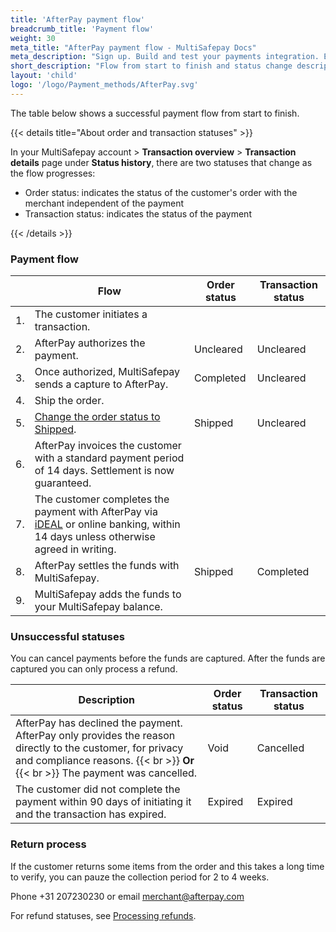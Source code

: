 ```yaml
---
title: 'AfterPay payment flow'
breadcrumb_title: 'Payment flow'
weight: 30
meta_title: "AfterPay payment flow - MultiSafepay Docs"
meta_description: "Sign up. Build and test your payments integration. Explore our products and services. Use our API Reference, SDKs, and wrappers. Get support."
short_description: "Flow from start to finish and status change descriptions"
layout: 'child'
logo: '/logo/Payment_methods/AfterPay.svg'
---
```


The table below shows a successful payment flow from start to finish.  

{{< details title="About order and transaction statuses" >}}

In your MultiSafepay account > **Transaction overview** > **Transaction details** page under **Status history**, there are two statuses that change as the flow progresses: 

- Order status: indicates the status of the customer's order with the merchant independent of the payment
- Transaction status: indicates the status of the payment

{{< /details >}}

### Payment flow

|  | Flow | Order status | Transaction status |
|---|---|---|---|
| 1. | The customer initiates a transaction. |  |  |
| 2. | AfterPay authorizes the payment. | Uncleared | Uncleared |
| 3. | Once authorized, MultiSafepay sends a capture to AfterPay.  | Completed  | Uncleared  |
| 4. | Ship the order. | | |
| 5. | [Change the order status to Shipped](/payment-methods/billing-suite/afterpay/faq/changing-order-status-to-shipped/).  | Shipped | Uncleared |
| 6. | AfterPay invoices the customer with a standard payment period of 14 days. Settlement is now guaranteed. | | |
| 7. | The customer completes the payment with AfterPay via [iDEAL](/payment-methods/banks/ideal/) or online banking, within 14 days unless otherwise agreed in writing. |  |  |
| 8. | AfterPay settles the funds with MultiSafepay. | Shipped | Completed |
| 9. | MultiSafepay adds the funds to your MultiSafepay balance.|  |  |

### Unsuccessful statuses
You can cancel payments before the funds are captured. After the funds are captured you can only process a refund.

| Description | Order status | Transaction status |
|---|---|---|
| AfterPay has declined the payment. AfterPay only provides the reason directly to the customer, for privacy and compliance reasons. {{< br >}} **Or** {{< br >}} The payment was cancelled. | Void | Cancelled |
| The customer did not complete the payment within 90 days of initiating it and the transaction has expired. | Expired | Expired |

### Return process
If the customer returns some items from the order and this takes a long time to verify, you can pauze the collection period for 2 to 4 weeks. 

Phone +31 207230230 or email <merchant@afterpay.com> 

For refund statuses, see [Processing refunds](/payment-methods/billing-suite/AfterPay/user-guide/processing-refunds).
